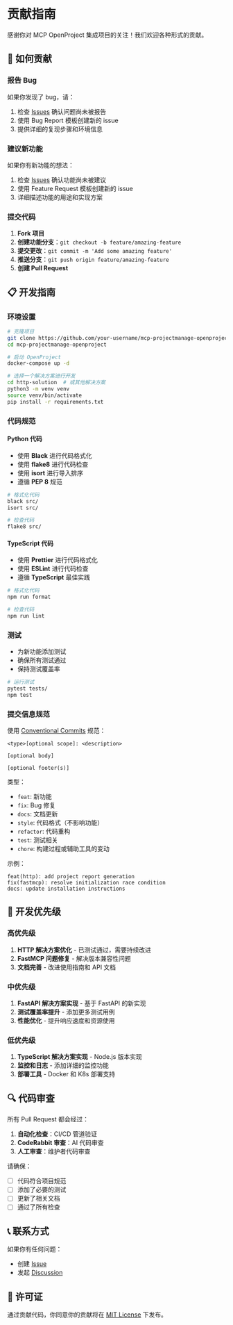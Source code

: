 # 贡献指南

感谢你对 MCP OpenProject 集成项目的关注！我们欢迎各种形式的贡献。

## 🚀 如何贡献

### 报告 Bug

如果你发现了 bug，请：

1. 检查 [Issues](https://github.com/your-username/mcp-projectmanage-openproject/issues) 确认问题尚未被报告
2. 使用 Bug Report 模板创建新的 issue
3. 提供详细的复现步骤和环境信息

### 建议新功能

如果你有新功能的想法：

1. 检查 [Issues](https://github.com/your-username/mcp-projectmanage-openproject/issues) 确认功能尚未被建议
2. 使用 Feature Request 模板创建新的 issue
3. 详细描述功能的用途和实现方案

### 提交代码

1. **Fork 项目**
2. **创建功能分支**：`git checkout -b feature/amazing-feature`
3. **提交更改**：`git commit -m 'Add some amazing feature'`
4. **推送分支**：`git push origin feature/amazing-feature`
5. **创建 Pull Request**

## 📋 开发指南

### 环境设置

```bash
# 克隆项目
git clone https://github.com/your-username/mcp-projectmanage-openproject.git
cd mcp-projectmanage-openproject

# 启动 OpenProject
docker-compose up -d

# 选择一个解决方案进行开发
cd http-solution  # 或其他解决方案
python3 -m venv venv
source venv/bin/activate
pip install -r requirements.txt
```

### 代码规范

#### Python 代码

- 使用 **Black** 进行代码格式化
- 使用 **flake8** 进行代码检查
- 使用 **isort** 进行导入排序
- 遵循 **PEP 8** 规范

```bash
# 格式化代码
black src/
isort src/

# 检查代码
flake8 src/
```

#### TypeScript 代码

- 使用 **Prettier** 进行代码格式化
- 使用 **ESLint** 进行代码检查
- 遵循 **TypeScript** 最佳实践

```bash
# 格式化代码
npm run format

# 检查代码
npm run lint
```

### 测试

- 为新功能添加测试
- 确保所有测试通过
- 保持测试覆盖率

```bash
# 运行测试
pytest tests/
npm test
```

### 提交信息规范

使用 [Conventional Commits](https://www.conventionalcommits.org/) 规范：

```
<type>[optional scope]: <description>

[optional body]

[optional footer(s)]
```

类型：
- `feat`: 新功能
- `fix`: Bug 修复
- `docs`: 文档更新
- `style`: 代码格式（不影响功能）
- `refactor`: 代码重构
- `test`: 测试相关
- `chore`: 构建过程或辅助工具的变动

示例：
```
feat(http): add project report generation
fix(fastmcp): resolve initialization race condition
docs: update installation instructions
```

## 🎯 开发优先级

### 高优先级
1. **HTTP 解决方案优化** - 已测试通过，需要持续改进
2. **FastMCP 问题修复** - 解决版本兼容性问题
3. **文档完善** - 改进使用指南和 API 文档

### 中优先级
1. **FastAPI 解决方案实现** - 基于 FastAPI 的新实现
2. **测试覆盖率提升** - 添加更多测试用例
3. **性能优化** - 提升响应速度和资源使用

### 低优先级
1. **TypeScript 解决方案实现** - Node.js 版本实现
2. **监控和日志** - 添加详细的监控功能
3. **部署工具** - Docker 和 K8s 部署支持

## 🔍 代码审查

所有 Pull Request 都会经过：

1. **自动化检查**：CI/CD 管道验证
2. **CodeRabbit 审查**：AI 代码审查
3. **人工审查**：维护者代码审查

请确保：
- [ ] 代码符合项目规范
- [ ] 添加了必要的测试
- [ ] 更新了相关文档
- [ ] 通过了所有检查

## 📞 联系方式

如果你有任何问题：

- 创建 [Issue](https://github.com/your-username/mcp-projectmanage-openproject/issues)
- 发起 [Discussion](https://github.com/your-username/mcp-projectmanage-openproject/discussions)

## 📄 许可证

通过贡献代码，你同意你的贡献将在 [MIT License](LICENSE) 下发布。
